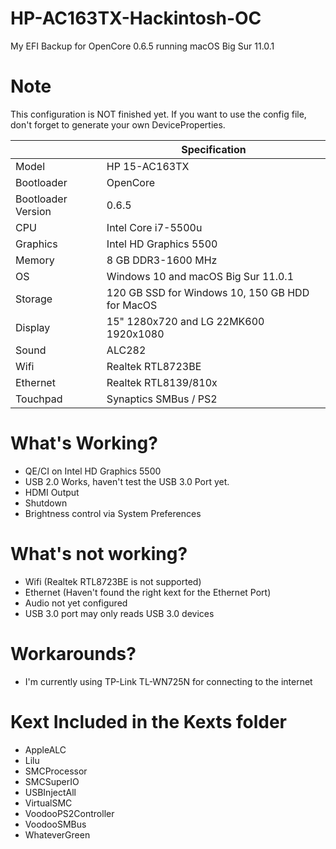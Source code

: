 # HP-AC163TX-Hackintosh-OC
My EFI Backup for OpenCore 0.6.5 running macOS Big Sur 11.0.1

# Note
This configuration is NOT finished yet. If you want to use the config file, don't forget to generate your own DeviceProperties.

| | Specification |
| ------- | ------------- |
| Model | HP 15-AC163TX |
| Bootloader | OpenCore |
| Bootloader Version | 0.6.5 |
| CPU | Intel Core i7-5500u |
| Graphics | Intel HD Graphics 5500 |
| Memory | 8 GB DDR3-1600 MHz |
| OS | Windows 10 and macOS Big Sur 11.0.1 |
| Storage | 120 GB SSD for Windows 10, 150 GB HDD for MacOS |
| Display | 15" 1280x720 and LG 22MK600 1920x1080 |
| Sound | ALC282 |
| Wifi | Realtek RTL8723BE |
| Ethernet | Realtek RTL8139/810x |
| Touchpad | Synaptics SMBus / PS2 |

# What's Working?
- QE/CI on Intel HD Graphics 5500
- USB 2.0 Works, haven't test the USB 3.0 Port yet.
- HDMI Output
- Shutdown
- Brightness control via System Preferences

# What's not working?
- Wifi (Realtek RTL8723BE is not supported)
- Ethernet (Haven't found the right kext for the Ethernet Port)
- Audio not yet configured
- USB 3.0 port may only reads USB 3.0 devices

# Workarounds?
- I'm currently using TP-Link TL-WN725N for connecting to the internet

# Kext Included in the Kexts folder
- AppleALC
- Lilu
- SMCProcessor
- SMCSuperIO
- USBInjectAll
- VirtualSMC
- VoodooPS2Controller
- VoodooSMBus
- WhateverGreen
